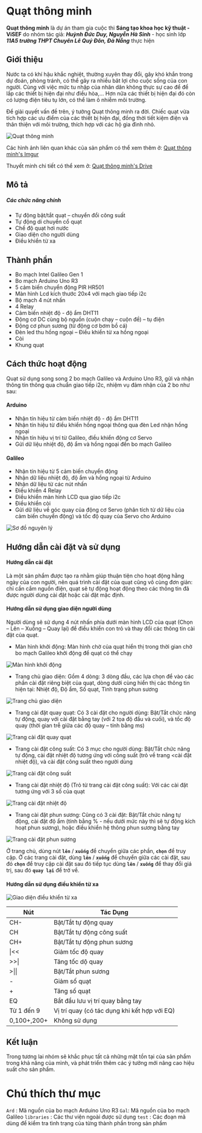 # Quạt thông minh

**Quạt thông minh** là dự án tham gia cuộc thi **Sáng tạo khoa học kỹ thuật - ViSEF** do nhóm tác giả: **_Huỳnh Đức Duy, Nguyễn Hà Sinh_** - học sinh lớp **_11A5 trường THPT Chuyên Lê Quý Đôn, Đà Nẵng_** thực hiện

## Giới thiệu

Nước ta có khí hậu khắc nghiệt, thường xuyên thay đổi, gây khó khắn trong dự đoán, phòng tránh, có thể gây ra nhiều bât lợi cho cuộc sống của con người. Cùng với việc mức tu nhập của nhân dân không thực sự cao để để lắp các thiết bị hiện đại như điều hòa,… Hơn nữa các thiết bị hiện đại đó còn có lượng điện tiêu tụ lớn, có thể làm ô nhiễm môi trường. 

Để giải quyết vấn đề trên, ý tưởng Quạt thông minh ra đời. Chiếc quạt vừa tích hợp các ưu điểm của các thiết bị hiện đại, đồng thời tiết kiệm điện và thân thiện với môi trường, thích hợp với các hộ gia đình nhỏ. 

![Quạt thông minh](http://i.imgur.com/XyIbrzm.jpg)

Các hình ảnh liên quan khác của sản phẩm có thể xem thêm ở: [Quạt thông minh's Imgur](http://imgur.com/a/tZUFA)

Thuyết minh chi tiết có thể xem ở: [Quạt thông minh's Drive](https://drive.google.com/file/d/0B1lZQd8-Yga_NTBJVVJTdGotNWs/view)

## Mô tả

##### Các chức năng chính

* Tự động bật/tắt quạt – chuyển đổi công suất
* Tự động di chuyển cổ quạt
* Chế độ quạt hơi nước
* Giao diện cho người dùng
* Điều khiển từ xa

## Thành phần

* Bo mạch Intel Galileo Gen 1
* Bo mạch Arduino Uno R3
* 5 cảm biến chuyển động PIR HR501
* Màn hình Lcd kích thước 20x4 với mạch giao tiếp i2c
* Bộ mạch 4 nút nhấn
* 4 Relay
* Cảm biến nhiệt độ - độ ẩm DHT11
* Động cơ DC cùng bộ nguồn (cuộn chạy – cuộn đề) – tụ điện
* Động cơ phun sương (từ động cơ bơm bồ cá)
* Đèn led thu hồng ngoại – Điều khiển từ xa hồng ngoại
* Còi
* Khung quạt

## Cách thức hoạt động

Quạt sử dụng song song 2 bo mạch Galileo và Arduino Uno R3, gửi và nhận thông tin thông qua chuẩn giao tiếp i2c, nhiệm vụ đảm nhận của 2 bo như sau:

#### Arduino
  * Nhận tín hiệu từ cảm biến nhiệt độ - độ ẩm DHT11
  * Nhận tín hiệu từ điều khiển hồng ngoại thông qua đèn Led nhận hồng ngoại 
  * Nhận tín hiệu vị trí từ Galileo, điều khiển động cơ Servo
  * Gửi dữ liệu nhiệt độ, độ ẩm và hồng ngoại đến bo mạch Galileo

#### Galileo
  * Nhận tín hiệu từ 5 cảm biến chuyển động
  * Nhận dữ liệu nhiệt độ, độ ẩm và hồng ngoại từ Arduino 
  * Nhận dữ liệu từ các nút nhấn
  * Điều khiển 4 Relay
  * Điều khiển màn hình LCD qua giao tiếp i2c
  * Điều khiển còi
  * Gửi dữ liệu về góc quay của động cơ Servo (phân tích từ dữ liệu của cảm biến chuyển động) và tốc độ quay của Servo cho Arduino

![Sơ đồ nguyên lý](http://i.imgur.com/tFES6RP.png)

## Hướng dẫn cài đặt và sử dụng

#### Hướng dẫn cài đặt

Là một sản phẩm được tạo ra nhằm giúp thuận tiện cho hoạt động hằng ngày của con người, nên quá trình cài đặt của quạt cũng vô cùng đơn giản: chỉ cần cắm nguồn điện, quạt sẽ tự động hoạt động theo các thông tin đã được người dùng cài đặt hoặc cài đặt mặc định.

#### Hướng dẫn sử dụng giao diện người dùng

Người dùng sẽ sử dụng 4 nút nhấn phía dưới màn hình LCD của quạt (Chọn – Lên – Xuống – Quay lại) để điều khiển con trỏ và thay đổi các thông tin cài đặt của quạt.
* Màn hình khởi động: Màn hình chờ của quạt hiển thị trong thời gian chờ bo mạch Galileo khởi động để quạt có thể chạy

![Màn hình khởi động](http://i.imgur.com/ur58yK9.jpg)

* Trang chủ giao diện: Gồm 4 dòng: 3 dòng đầu, các lựa chọn để vào các phần cài đặt riêng biệt của quạt, dòng dưới cùng hiển thị các thông tin hiện tại: Nhiệt độ, Độ ẩm, Số quạt, Tình trạng phun sương

![Trang chủ giao diện](http://i.imgur.com/8G8UcvV.jpg)

* Trang cài đặt quay quạt: Có 3 cài đặt cho người dùng: Bật/Tắt chức năng tự động, quay với cài đặt bằng tay (với 2 tọa độ đầu và cuối), và tốc độ quay (thời gian trễ giữa các độ quay – tính bằng ms)

![Trang cài đặt quay quạt](http://i.imgur.com/A3QEdc9.jpg)

* Trang cài đặt công suất: Có 3 mục cho người dùng: Bật/Tắt chức năng tự động, cài đặt nhiệt độ tương ứng với công suất (trỏ về trang <cài đặt nhiệt độ), và cài đặt công suất theo người dùng

![Trang cài đặt công suất](http://i.imgur.com/Ip5CaB3.jpg)

* Trang cài đặt nhiệt độ (Trỏ từ trang cài đặt công suất): Với các cài đặt tương ứng với 3 số của quạt

![Trang cài đặt nhiệt độ](http://i.imgur.com/1FkVDAC.jpg)

* Trang cài đặt phun sương: Cũng có 3 cài đặt: Bật/Tắt chức năng tự động, cài đặt độ ẩm (tính bằng % - nếu dưới mức này thì sẽ tự động kích hoạt phun sương), hoặc điều khiển hệ thông phun sương bằng tay

![Trang cài đặt phun sương](http://i.imgur.com/csiaPKL.jpg)

Ở trang chủ, dùng nút **`lên`** / **`xuống`** để chuyển giữa các phần, **`chọn`** để truy cập.
Ở các trang cài đặt, dùng **`lên`** / **`xuống`** để chuyển giữa các cài đặt, sau đó **`chọn`** để truy cập cài đặt sau đó tiếp tục dùng **`lên`** / **`xuống`** để thay đổi giá trị, sau đó **`quay lại`** để trở về.

#### Hướng dẫn sử dụng điều khiển từ xa

![Giao diện điều khiển từ xa](http://i.imgur.com/5eax8ou.png)

Nút | Tác Dụng
--- | ---
CH-|Bật/Tắt tự động quay
CH|Bật/Tắt tự động công suất
CH+|Bật/Tắt tự động phun sương
\|<<|Giảm tốc độ quay
>>\||Tăng tốc dộ quay
>\|\||Bật/Tắt phun sương
-|Giảm số quạt
+|Tăng số quạt
EQ|Bắt đầu lưu vị trí quay bằng tay 
Từ 1 đến 9|Vị trí quay (có tác dụng khi kết hợp với EQ)
0,100+,200+|Không sử dụng

## Kết luận

Trong tương lai nhóm sẽ khắc phục tất cả những mặt tồn tại của sản phẩm trong khả năng của mình, và phát triển thêm các ý tưởng mới nâng cao hiệu suất cho sản phẩm.

# Chú thích thư mục

```Ard``` : Mã nguồn của bo mạch Arduino Uno R3
```Gal```: Mã nguồn của bo mạch Galileo
```libraries``` : Các thư viện ngoài được sử dụng
```test``` : Các đoạn mã dùng để kiểm tra tình trạng của từng thành phần trong sản phẩm